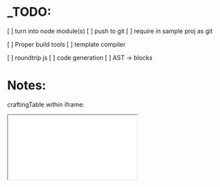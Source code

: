 _TODO:
======
[ ] turn into node module(s)
  [ ] push to git
  [ ] require in sample proj as git

[ ] Proper build tools
  [ ] template compiler

[ ] roundtrip js
  [ ] code generation
  [ ] AST -> blocks

Notes:
======
craftingTable within iframe:
<iframe id=​"content_blocks" src=​"frame.html?en_compressed.js" style=​"display:​ block;​">​


header script tags:
=================
storage
_soy/soyutils
template

body script tags:
================
[messages]
code

iframe script tags:
===================
blocky_compressed
javascript_compressed
python_compressed
en_compressed
[language loader]


Code.js
=======
write template to page
eval blocks
inf loop protection
add reserved words 
view stuff
clean workspace
switch tabs

Code Generation:
================
`Blockly.Generator.workspaceToCode('JavaScript')`

Xml Generation:
===============
var xmlDom = Blockly.Xml.workspaceToDom(Blockly.mainWorkspace);
var xmlText = Blockly.Xml.domToPrettyText(xmlDom);

Workspace Generation:
==========
try-catch:
xmlDom = Blockly.Xml.textToDom(xmlText);
Blockly.Xml.domToWorkspace(Blockly.mainWorkspace, xmlDom);
